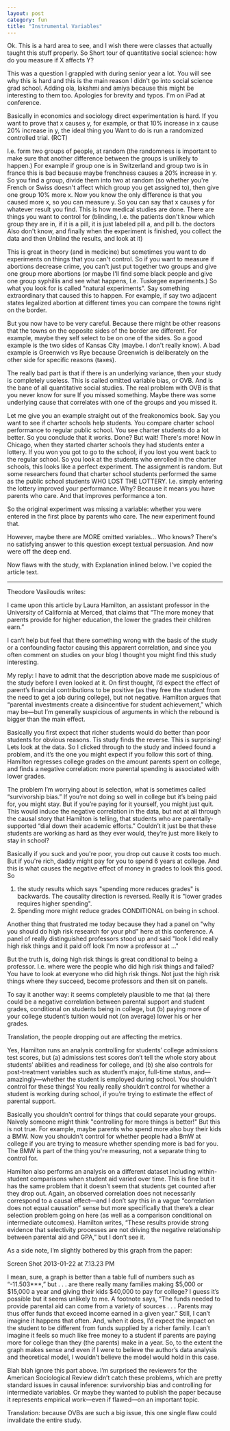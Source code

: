 ```yaml
---
layout: post
category: fun
title: "Instrumental Variables"
---
```



Ok. This is a hard area to see, and I wish there were classes that actually taught this stuff properly. So Short tour of quantitative social science: how do you measure if X affects Y?

This was a question I grappled with during senior year a lot. You will see why this is hard and this is the main reason I didn't go into social science grad school. Adding ola, lakshmi and amiya because this might be interesting to them too. Apologies for brevity and typos. I'm on iPad at conference. 

Basically in economics and sociology direct experimentation is hard. If you want to prove that x causes y, for example, or that 10% increase in x cause 20% increase in y, the ideal thing you Want to do is run a randomized controlled trial. (RCT) 

I.e. form two groups of people, at random (the randomness is important to make sure that another difference between the groups is unlikely to happen.) For example if group one is in Switzerland and group two is in france this is bad because maybe frenchness causes a 20% increase in y. So you find a group, divide them into two at random (so whether you're French or Swiss doesn't affect which group you get assigned to), then give one group 10% more x. Now you know the only difference is that you caused more x, so you can measure y. So you can say that x causes y for whatever result you find. This is how medical studies are done. There are things you want to control for (blinding, I.e. the patients don't know which group they are in, if it is a pill, it is just labeled pill a, and pill b. the doctors Also don't know, and finally when the experiment is finished, you collect the data and then Unblind the results, and look at it)

This is great in theory (and in medicine) but sometimes you want to do experiments on things that you can't control. So if you want to measure if abortions decrease crime, you can't just put together two groups and give one group more abortions (or maybe I'll find some black people and give one group syphillis and see what happens, I.e. Tuskegee experiments.) So what you look for is called "natural experiments". Say something extraordinary that caused this to happen. For example, if say two adjacent states legalized abortion at different times you can compare the towns right on the border.

But you now have to be very careful. Because there might be other reasons that the towns on the opposite sides of the border are different. For example, maybe they self select to be on one of the sides. So a good example is the two sides of Kansas City (maybe. I don't really know). A bad example is Greenwich vs Rye because Greenwich is deliberately on the other side for specific reasons (taxes). 

The really bad part is that if there is an underlying variance, then your study is completely useless. This is called omitted variable bias, or OVB. And is the bane of all quantitative social studies. The real problem with OVB is that you never know for sure If you missed something. Maybe there was some underlying cause that correlates with one of the groups and you missed it. 

Let me give you an example straight out of the freakonomics book. Say you want to see if charter schools help students. You compare charter school performance to regular public school. You see charter students do a lot better. So you conclude that it works. Done? But wait! There's more!
Now in Chicago, when they started charter schools they had students enter a lottery. If you won you got to go to the school, if you lost you went back to the regular school. So you look at the students who enrolled in the charter schools, this looks like a perfect experiment. The assignment is random. But some researchers found that charter school students performed the same as the public school students WHO LOST THE LOTTERY. I.e. simply entering the lottery improved your performance. Why? Because it means you have parents who care. And that improves performance a ton. 

So the original experiment was missing a variable: whether you were entered in the first place by parents who care. The new experiment found that. 

However, maybe there are MORE omitted variables... Who knows? There's no satisfying answer to this question except textual persuasion. And now were off the deep end.

Now flaws with the study, with Explanation inlined below. I've copied the article text.

-----
Theodore Vasiloudis writes:

I came upon this article by Laura Hamilton, an assistant professor in the University of California at Merced, that claims that “The more money that parents provide for higher education, the lower the grades their children earn.”

I can’t help but feel that there something wrong with the basis of the study or a confounding factor causing this apparent correlation, and since you often comment on studies on your blog I thought you might find this study interesting.

My reply: I have to admit that the description above made me suspicious of the study before I even looked at it. On first thought, I’d expect the effect of parent’s financial contributions to be positive (as they free the student from the need to get a job during college), but not negative. Hamilton argues that “parental investments create a disincentive for student achievement,” which may be—but I’m generally suspicious of arguments in which the rebound is bigger than the main effect.



Basically you first expect that richer students would do better than poor students for obvious reasons. Tis study finds the reverse. This is surprising! Lets look at the data. 
So I clicked through to the study and indeed found a problem, and it’s the one you might expect if you follow this sort of thing. Hamilton regresses college grades on the amount parents spent on college, and finds a negative correlation: more parental spending is associated with lower grades.

The problem I’m worrying about is selection, what is sometimes called “survivorship bias.” If you’re not doing so well in college but it’s being paid for, you might stay. But if you’re paying for it yourself, you might just quit. This would induce the negative correlation in the data, but not at all through the causal story that Hamilton is telling, that students who are parentally-supported “dial down their academic efforts.” Couldn’t it just be that these students are working as hard as they ever would, they’re just more likely to stay in school?

Basically if you suck and you're poor, you drop out cause it costs too much. But if you're rich, daddy might pay for you to spend 6 years at college. And this is what causes the negative effect of money in grades to look this good. So 

1. the study results which says "spending more reduces grades" is backwards. The causality direction is reversed. Really it is "lower grades requires higher spending". 
2. Spending more might reduce grades CONDITIONAL on being in school. 

Another thing that frustrated me today because they had a panel on "why you should do high risk research for your phd" here at this conference. A panel of really distinguished professors stood up and said "look I did really high risk things and it paid off look I'm now a professor at ..."

But the truth is, doing high risk things is great conditional to being a professor. I.e. where were the people who did high risk things and failed? You have to look at everyone who did high risk things. Not just the high risk things where they succeed, become professors and then sit on panels. 


To say it another way: it seems completely plausible to me that (a) there could be a negative correlation between parental support and student grades, conditional on students being in college, but (b) paying more of your college student’s tuition would not (on average) lower his or her grades.

Translation, the people dropping out are affecting the metrics. 

Yes, Hamilton runs an analysis controlling for students’ college admissions test scores, but (a) admissions test scores don’t tell the whole story about students’ abilities and readiness for college, and (b) she also controls for post-treatment variables such as student’s major, full-time status, and—amazingly—whether the student is employed during school. You shouldn’t control for these things! You really really shouldn’t control for whether a student is working during school, if you’re trying to estimate the effect of parental support.

Basically you shouldn't control for things that could separate your groups. Naively someone might think "controlling for more things is better!"  But this is not true. For example, maybe parents who spend more also buy their kids a BMW. Now you shouldn't control for whether people had a BmW at college if you are trying to measure whether spending more is bad for you. The BMW is part of the thing you're measuring, not a separate thing to control for.

Hamilton also performs an analysis on a different dataset including within-student comparisons when student aid varied over time. This is fine but it has the same problem that it doesn’t seem that students get counted after they drop out. Again, an observed correlation does not necessarily correspond to a causal effect—and I don’t say this in a vague “correlation does not equal causation” sense but more specifically that there’s a clear selection problem going on here (as well as a comparison conditional on intermediate outcomes). Hamilton writes, “These results provide strong evidence that selectivity processes are not driving the negative relationship between parental aid and GPA,” but I don’t see it.

As a side note, I’m slightly bothered by this graph from the paper:

Screen Shot 2013-01-22 at 7.13.23 PM

I mean, sure, a graph is better than a table full of numbers such as “-11.503***,” but . . . are there really many families making $5,000 or $15,000 a year and giving their kids $40,000 to pay for college? I guess it’s possible but it seems unlikely to me. A footnote says, “The funds needed to provide parental aid can come from a variety of sources . . . Parents may thus offer funds that exceed income earned in a given year.” Still, I can’t imagine it happens that often. And, when it does, I’d expect the impact on the student to be different from funds supplied by a richer family. I can’t imagine it feels so much like free money to a student if parents are paying more for college than they (the parents) make in a year. So, to the extent the graph makes sense and even if I were to believe the author’s data analysis and theoretical model, I wouldn’t believe the model would hold in this case.

Blah blah ignore this part above. 
I’m surprised the reviewers for the American Sociological Review didn’t catch these problems, which are pretty standard issues in causal inference: survivorship bias and controlling for intermediate variables. Or maybe they wanted to publish the paper because it represents empirical work—even if flawed—on an important topic.

Translation: because OVBs are such a big issue, this one single flaw could invalidate the entire study. 